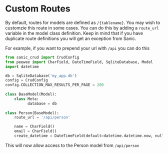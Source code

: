 # Custom Routes

By default, routes for models are defined as `/{tablename}`. You may wish to customzie this route in some cases.
You can do this by adding a `route_url` variable in the model class definition. Keep in mind that if you have
duplicate route definitions you will get an exception from Sanic.

For example, if you want to prepend your url with `/api` you can do this

  ```python
  from sanic_crud import CrudConfig
  from peewee import CharField, DateTimeField, SqliteDatabase, Model
  import datetime
  
  db = SqliteDatabase('my_app.db')
  config = CrudConfig
  config.COLLECTION_MAX_RESULTS_PER_PAGE = 200
    
  class BaseModel(Model):
      class Meta:
            database = db
    
  class Person(BaseModel):
      route_url = '/api/person'
  
      name = CharField()
      email = CharField()
      create_datetime = DateTimeField(default=datetime.datetime.now, null=True)
  
  ```
  
This will now allow access to the Person model from `/api/person`
